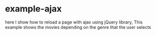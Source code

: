 # example-ajax
  here I show how to reload a page with ajax using jQuery library, This example shows the movies depending on the genre that the user selects
